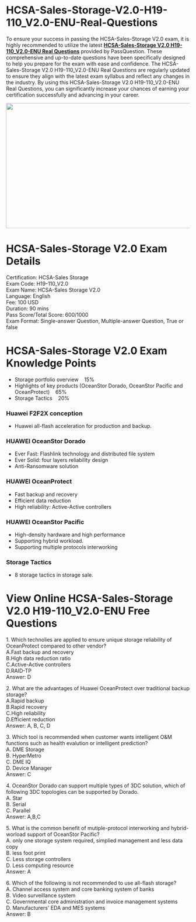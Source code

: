 # HCSA-Sales-Storage-V2.0-H19-110_V2.0-ENU-Real-Questions
<p>To ensure your success in passing the HCSA-Sales-Storage V2.0 exam, it is highly recommended to utilize the latest <strong><a href="https://www.passquestion.com/h19-110_v2-0-enu.html">HCSA-Sales-Storage V2.0 H19-110_V2.0-ENU Real Questions</a></strong> provided by PassQuestion. These comprehensive and up-to-date questions have been specifically designed to help you prepare for the exam with ease and confidence. The HCSA-Sales-Storage V2.0 H19-110_V2.0-ENU Real Questions are regularly updated to ensure they align with the latest exam syllabus and reflect any changes in the industry. By using this HCSA-Sales-Storage V2.0 H19-110_V2.0-ENU Real Questions, you can significantly increase your chances of earning your certification successfully and advancing in your career.</p>

<p><img alt="" src="https://www.passquestion.com/uploads/pqcom/images/20230919/525d6756e18db623d7d438a5c30b39ab.png" style="height:342px; width:618px" /></p>

<h1>HCSA-Sales-Storage V2.0 Exam Details</h1>

<p>Certification: HCSA-Sales Storage<br />
Exam Code: H19-110_V2.0<br />
Exam Name: HCSA-Sales Storage V2.0<br />
Language: English<br />
Fee: 100 USD<br />
Duration: 90 mins<br />
Pass Score/Total Score: 600/1000<br />
Exam Format: Single-answer Question, Multiple-answer Question, True or false</p>

<h1>HCSA-Sales-Storage V2.0 Exam Knowledge Points</h1>

<ul>
	<li>Storage portfolio overview&nbsp;&nbsp; &nbsp;15%</li>
	<li>Highlights of key products (OceanStor Dorado, OceanStor Pacific and OceanProtect)&nbsp;&nbsp; &nbsp;65%</li>
	<li>Storage Tactics&nbsp;&nbsp; &nbsp;20%</li>
</ul>

<h3>Huawei F2F2X conception&nbsp;</h3>

<ul>
	<li>Huawei all-flash acceleration for production and backup.</li>
</ul>

<h3>HUAWEI OceanStor Dorado</h3>

<ul>
	<li>Ever Fast: Flashlink technology and distributed file system</li>
	<li>Ever Solid: four layers reliability design</li>
	<li>Anti-Ransomware solution</li>
</ul>

<h3>HUAWEI OceanProtect</h3>

<ul>
	<li>Fast backup and recovery</li>
	<li>Efficient data reduction</li>
	<li>High reliability: Active-Active controllers</li>
</ul>

<h3>HUAWEI OceanStor Pacific</h3>

<ul>
	<li>High-density hardware and high performance</li>
	<li>Supporting hybrid workload.</li>
	<li>Supporting multiple protocols interworking</li>
</ul>

<h3>Storage Tactics</h3>

<ul>
	<li>8 storage tactics in storage sale.</li>
</ul>

<h1>View Online HCSA-Sales-Storage V2.0 H19-110_V2.0-ENU Free Questions</h1>

<p>1. Which technolies are applied to ensure unique storage reliability of OceanProtect compared to other vendor?<br />
A.Fast backup and recovery<br />
B.High data reduction ratio<br />
C.Active-Active controllers<br />
D.RAID-TP<br />
Answer: D</p>

<p>2. What are the advantages of Huawei OceanProtect over traditional backup storage?<br />
A.Rapid backup<br />
B.Rapid recovery<br />
C.High reliability<br />
D.Efficient reduction<br />
Answer: A, B, C, D</p>

<p>3. Which tool is recommended when customer wants intelligent O&amp;M functions such as health evalution or intelligent prediction?<br />
A. DME Storage<br />
B. HyperMetro<br />
C. DME IQ<br />
D. Device Manager<br />
Answer: C</p>

<p>4. OceanStor Dorado can support multiple types of 3DC solution, which of following 3DC topologies can be supported by Dorado.<br />
A. Star<br />
B. Serial<br />
C. Parallel<br />
Answer: A,B,C</p>

<p>5. What is the common benefit of mutiple-protocol interworking and hybrid-worload support of OceanStor Pacific?<br />
A. only one storage system required, simplied management and less data copy<br />
B. less foot print<br />
C. Less storage controllers<br />
D. Less computing resource<br />
Answer: A</p>

<p>6. Which of the following is not recommended to use all-flash storage?<br />
A. Channel access system and core banking system of banks<br />
B. Video surveillance system<br />
C. Governmental core administration and invoice management systems<br />
D. Manufacturers&#39; EDA and MES systems<br />
Answer: B</p>
